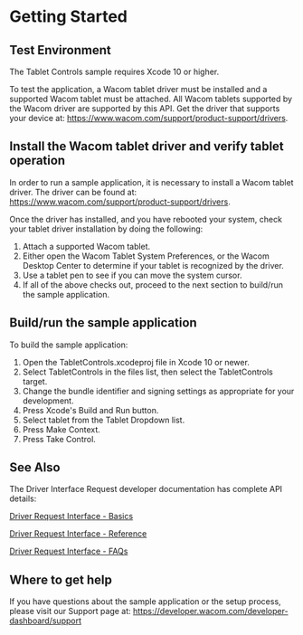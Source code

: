 # Getting Started 

## Test Environment
The Tablet Controls sample requires Xcode 10 or higher.

To test the application, a Wacom tablet driver must be installed and a supported Wacom tablet must be attached. All Wacom tablets supported by the Wacom driver are supported by this API. Get the driver that supports your device at: https://www.wacom.com/support/product-support/drivers.

## Install the Wacom tablet driver and verify tablet operation
In order to run a sample application, it is necessary to install a Wacom tablet driver. The driver can be found at: https://www.wacom.com/support/product-support/drivers.

Once the driver has installed, and you have rebooted your system, check your tablet driver installation by doing the following:

1. Attach a supported Wacom tablet.
1. Either open the Wacom Tablet System Preferences, or the Wacom Desktop Center to determine if your tablet is recognized by the driver.
1. Use a tablet pen to see if you can move the system cursor.
1. If all of the above checks out, proceed to the next section to build/run the sample application.

## Build/run the sample application
To build the sample application:

1. Open the TabletControls.xcodeproj file in Xcode 10 or newer.
2. Select TabletControls in the files list, then select the TabletControls target.
3. Change the bundle identifier and signing settings as appropriate for your development.
4. Press Xcode's Build and Run button.
5. Select tablet from the Tablet Dropdown list.
6. Press Make Context.
7. Press Take Control.

## See Also  

The Driver Interface Request developer documentation has complete API details:

[Driver Request Interface - Basics](https://developer-docs.wacom.com/intuos-cintiq-business-tablets/docs/dri-basics)

[Driver Request Interface - Reference](https://developer-docs.wacom.com/intuos-cintiq-business-tablets/docs/dri-reference)

[Driver Request Interface - FAQs](https://developer-support.wacom.com/hc/en-us/articles/12845119756055)

## Where to get help
If you have questions about the sample application or the setup process, please visit our Support page at: https://developer.wacom.com/developer-dashboard/support

